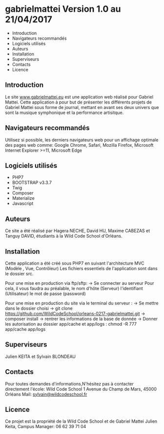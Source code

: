 # gabrielmattei Version 1.0 au 21/04/2017


 * Introduction
 * Navigateurs recommandés 
 * Logiciels utilisés
 * Auteurs
 * Installation
 * Superviseurs
 * Contacts
 * Licence


## Introduction
	
Le site www.gabrielmattei.eu est une application web réalisé pour Gabriel Mattei. 
Cette application à pour but de présenter les différents projets de Gabriel Mattei sous forme de journal, mettant en avant ses deux univers que sont la musique symphonique et la performance artisitque.

## Navigateurs recommandés

Utilisez si possible, les derniers navigateurs web pour un affichage optimale des pages web comme: Google Chrome, Safari, Mozilla Firefox, Microsoft Internet Explorer >=11, Microsoft Edge

## Logiciels utilisés
* PHP7
* BOOTSTRAP v3.3.7
* Twig
* Composer
* Materialize
* Javascript

## Auteurs
Ce site a été réalisé par Hagera NECHE, David HU, Maxime CABEZAS et Tanguy DAVID, étudiants à la Wild Code School d'Orléans.

## Installation
Cette application a été créé sous PHP7 en suivant l'architecture MVC (Modèle , Vue, Contrôleur)
Les fichiers essentiels de l'application sont dans le dossier src.

Pour une mise en production via ftp/sftp:
-> Se connecter au serveur
Pour cela, il vous faudra au préalable, le nom d'hôte (Serveur)
l'identifiant (Utilisateur)
le mot de passe (password)

Pour une mise en production du site via le terminal du serveur :
-> Se mettre dans le dossier choisi
-> git clone https://github.com/WildCodeSchool/orleans-0217-gabrielmattei.git
-> composer install
-> rentrer les informations de la base de donnée
-> Donner les autorisation au dossier app/cache et app/logs : chmod -R 777 app/cache app/logs

## Superviseurs
Julien KEITA et Sylvain BLONDEAU

## Contacts
Pour toutes demandes d'informations,N'hésitez pas à contacter directement l'école:
Wild Code School 
1 Avenue du Champ de Mars,
45000 Orléans
Mail: sylvain@wildcodeschool.fr

## Licence
 Ce projet est la propriété de la Wild Code School et de Gabriel Mattei
Julien Keita, Campus Manager: 06 62 39 71 04
